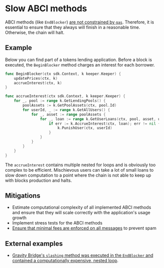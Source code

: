 # Slow ABCI methods

ABCI methods (like `EndBlocker`) [are not constrained by `gas`](https://docs.cosmos.network/v0.45/basics/app-anatomy.html#beginblocker-and-endblocker). Therefore, it is essential to ensure that they always will finish in a reasonable time. Otherwise, the chain will halt.

## Example 

Below you can find part of a tokens lending application. Before a block is executed, the `BeginBlocker` method charges an interest for each borrower.

```go
func BeginBlocker(ctx sdk.Context, k keeper.Keeper) {
    updatePrices(ctx, k)
    accrueInterest(ctx, k)
}

func accrueInterest(ctx sdk.Context, k keeper.Keeper) {
    for _, pool := range k.GetLendingPools() {
        poolAssets := k.GetPoolAssets(ctx, pool.Id)
        for userId, _ := range k.GetAllUsers() {
            for _, asset := range poolAssets {
                for _, loan := range k.GetUserLoans(ctx, pool, asset, userId) {
                    if err := k.AccrueInterest(ctx, loan); err != nil {
                        k.PunishUser(ctx, userId)
                    }
                }
            }
        }
    }
}
```

The `accrueInterest` contains multiple nested for loops and is obviously too complex to be efficient. Mischievous
users can take a lot of small loans to slow down computation to a point where the chain is not able to keep up with blocks production and halts.

## Mitigations

- Estimate computational complexity of all implemented ABCI methods and ensure that they will scale correctly with the application's usage growth
- Implement stress tests for the ABCI methods
- [Ensure that minimal fees are enforced on all messages](https://docs.cosmos.network/master/basics/gas-fees.html#introduction-to-gas-and-fees) to prevent spam

## External examples
- [Gravity Bridge's `slashing` method was executed in the `EndBlocker` and contained a computationally expensive, nested loop](https://github.com/althea-net/cosmos-gravity-bridge/issues/347).